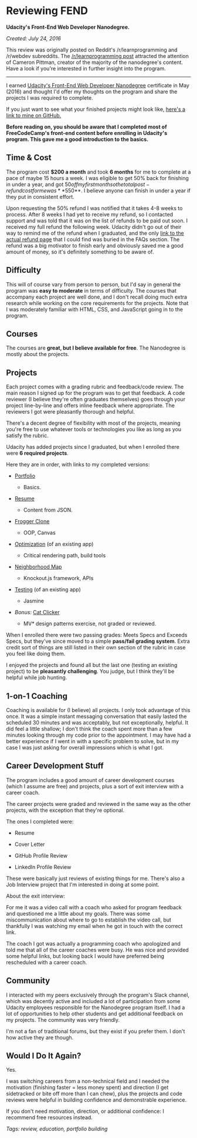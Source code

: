 # Reviewing FEND

**Udacity's Front-End Web Developer Nanodegree.**

*Created: July 24, 2016*

This review was originally posted on Reddit's /r/learnprogramming and /r/webdev subreddits. The [/r/learnprogramming post](https://www.reddit.com/r/learnprogramming/comments/4m1t70/udacity_nanodegree_review_frontend_web_development/) attracted the attention of Cameron Pittman, creator of the majority of the nanodegree's content. Have a look if you're interested in further insight into the program.

---

I earned [Udacity's Front-End Web Developer Nanodegree](https://www.udacity.com/course/front-end-web-developer-nanodegree--nd001) certificate in May (2016) and thought I'd offer my thoughts on the program and share the projects I was required to complete.

If you just want to see what your finished projects might look like, [here's a link to mine on GitHub.](https://github.com/Tempurturtul/udacity-fend-projects)

**Before reading on, you should be aware that I completed most of FreeCodeCamp's front-end content before enrolling in Udacity's program. This gave me a good introduction to the basics.**

## Time & Cost

The program cost **$200 a month** and took **6 months** for me to complete at a pace of maybe 15 hours a week. I was eligible to get 50% back for finishing in under a year, and got $50 off my first month so the total post-refund cost for me was **$550**. I believe anyone can finish in under a year if they put in consistent effort.

Upon requesting the 50% refund I was notified that it takes 4-8 weeks to process. After 8 weeks I had yet to receive my refund, so I contacted support and was told that it was on the list of refunds to be paid out soon. I received my full refund the following week. Udacity didn't go out of their way to remind me of the refund when I graduated, and the only [link to the actual refund page](https://www.udacity.com/nanodegree/50-back) that I could find was buried in the FAQs section. The refund was a big motivator to finish early and obviously saved me a good amount of money, so it's definitely something to be aware of.

## Difficulty

This will of course vary from person to person, but I'd say in general the program was **easy to moderate** in terms of difficulty. The courses that accompany each project are well done, and I don't recall doing much extra research while working on the core requirements for the projects. Note that I was moderately familiar with HTML, CSS, and JavaScript going in to the program.

## Courses

The courses are **great, but I believe available for free**. The Nanodegree is mostly about the projects.

## Projects

Each project comes with a grading rubric and feedback/code review. The main reason I signed up for the program was to get that feedback. A code reviewer (I believe they're often graduates themselves) goes through your project line-by-line and offers inline feedback where appropriate. The reviewers I got were pleasantly thorough and helpful.

There's a decent degree of flexibility with most of the projects, meaning you're free to use whatever tools or technologies you like as long as you satisfy the rubric.

Udacity has added projects since I graduated, but when I enrolled there were **6 required projects**.

Here they are in order, with links to my completed versions:

- [Portfolio](https://github.com/Tempurturtul/udacity-fend-projects/tree/master/fend-portfolio)
  - Basics.

- [Resume](https://github.com/Tempurturtul/udacity-fend-projects/tree/master/fend-resume)
  - Content from JSON.

- [Frogger Clone](https://github.com/Tempurturtul/udacity-fend-projects/tree/master/fend-frogger)
  - OOP, Canvas

- [Optimization](https://github.com/Tempurturtul/udacity-fend-projects/tree/master/fend-optimization) (of an existing app)
  - Critical rendering path, build tools

- [Neighborhood Map](https://github.com/Tempurturtul/udacity-fend-projects/tree/master/fend-neighborhood-map)
  - Knockout.js framework, APIs

- [Testing](https://github.com/Tempurturtul/udacity-fend-projects/tree/master/fend-feed-reader) (of an existing app)
  - Jasmine

- *Bonus:* [Cat Clicker](https://github.com/Tempurturtul/udacity-fend-projects/tree/master/fend-design-patterns/cat-clicker-v2)
  - MV* design patterns exercise, not graded or reviewed.

When I enrolled there were two passing grades: Meets Specs and Exceeds Specs, but they've since moved to a simple **pass/fail grading system**. Extra credit sort of things are still listed in their own section of the rubric in case you feel like doing them.

I enjoyed the projects and found all but the last one (testing an existing project) to be **pleasantly challenging**. You judge, but I think they'll be helpful while job hunting.

## 1-on-1 Coaching

Coaching is available for (I believe) all projects. I only took advantage of this once. It was a simple instant messaging conversation that easily lasted the scheduled 30 minutes and was acceptably, but not exceptionally, helpful. It did feel a little shallow; I don't think the coach spent more than a few minutes looking through my code prior to the appointment. I may have had a better experience if I went in with a specific problem to solve, but in my case I was just asking for overall impressions which is what I got.

## Career Development Stuff

The program includes a good amount of career development courses (which I assume are free) and projects, plus a sort of exit interview with a career coach.

The career projects were graded and reviewed in the same way as the other projects, with the exception that they're optional.

The ones I completed were:

- Resume

- Cover Letter

- GitHub Profile Review

- LinkedIn Profile Review

These were basically just reviews of existing things for me. There's also a Job Interview project that I'm interested in doing at some point.

About the exit interview:

For me it was a video call with a coach who asked for program feedback and questioned me a little about my goals. There was some miscommunication about where to go to establish the video call, but thankfully I was watching my email when he got in touch with the correct link.

The coach I got was actually a programming coach who apologized and told me that all of the career coaches were busy. He was nice and provided some helpful links, but looking back I would have preferred being rescheduled with a career coach.

## Community

I interacted with my peers exclusively through the program's Slack channel, which was decently active and included a lot of participation from some Udacity employees responsible for the Nanodegree program itself. I had a lot of opportunities to help other students and get additional feedback on my projects. The community was very friendly.

I'm not a fan of traditional forums, but they exist if you prefer them. I don't how active they are though.

## Would I Do It Again?

Yes.

I was switching careers from a non-technical field and I needed the motivation (finishing faster = less money spent) and direction (I get sidetracked or bite off more than I can chew), plus the projects and code reviews were helpful in building confidence and demonstrable experience.

If you don't need motivation, direction, or additional confidence: I recommend free resources instead.

*Tags: review, education, portfolio building*
